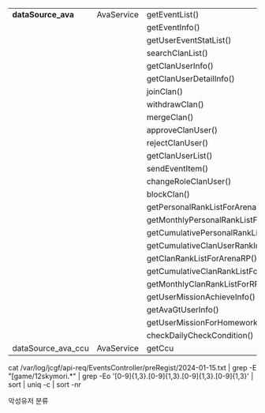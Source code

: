
|  |  |  |
| ---- | ---- | ---- |
| **dataSource_ava** | AvaService | getEventList() |
|  |  | getEventInfo() |
|  |  | getUserEventStatList() |
|  |  | searchClanList() |
|  |  | getClanUserInfo() |
|  |  | getClanUserDetailInfo() |
|  |  | joinClan() |
|  |  | withdrawClan() |
|  |  | mergeClan() |
|  |  | approveClanUser() |
|  |  | rejectClanUser() |
|  |  | getClanUserList() |
|  |  | sendEventItem() |
|  |  | changeRoleClanUser() |
|  |  | blockClan() |
|  |  | getPersonalRankListForArenaRP() |
|  |  | getMonthlyPersonalRankListForExp() |
|  |  | getCumulativePersonalRankListForExp() |
|  |  | getCumulativeClanUserRankInfo() |
|  |  | getClanRankListForArenaRP() |
|  |  | getCumulativeClanRankListForRP() |
|  |  | getMonthlyClanRankListForRP() |
|  |  | getUserMissionAchieveInfo() |
|  |  | getAvaGtUserInfo() |
|  |  | getUserMissionForHomework() |
|  |  | checkDailyCheckCondition() |
| dataSource_ava_ccu | AvaService | getCcu |



cat /var/log/jcgf/api-req/EventsController/preRegist/2024-01-15.txt | grep -E "\[game/12skymori.*" | grep -Eo '[0-9]{1,3}\.[0-9]{1,3}\.[0-9]{1,3}\.[0-9]{1,3}' | sort | uniq -c | sort -nr


악성유저 분류